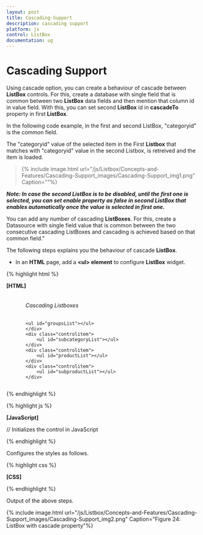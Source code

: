 ```yaml
---
layout: post
title: Cascading-Support
description: cascading support 
platform: js
control: ListBox
documentation: ug
---
```


# Cascading Support 

Using cascade option, you can create a behaviour of cascade between **ListBox** controls. For this, create a database with single field that is common between two **ListBox** data fields and then mention that column id in value field. With this, you can set second **ListBox** id in **cascadeTo** property in first **ListBox**. 

In the following code example, in the first and second ListBox, "categoryid" is the common field. 

The "categoryid" value of the selected item in the First **Listbox** that matches with "categoryid" value in the second Listbox, is retreived and the item is loaded.


> {% include image.html url="/js/Listbox/Concepts-and-Features/Cascading-Support_images/Cascading-Support_img1.png" Caption=""%}

_**Note: In case the second ListBox is to be disabled, until the first one is selected, you can set enable property as false in second ListBox that enables automatically once the value is selected in first one.**_ 

You can add any number of cascading **ListBoxes**. For this, create a Datasource with single field value that is common between the two consecutive cascading ListBoxes and cascading is achieved based on that common field.”  

The following steps explains you the behaviour of cascade **ListBox**. 

* In an **HTML** page, add a **&lt;ul&gt; element** to configure **ListBox** widget.

{% highlight html %}

**[HTML]**  

<div id="control">
    
<div class="controlitem">
    <h6>Cascading Listboxes</h6>

    <ul id="groupsList"></ul>
    </div>
    <div class="controlitem">
        <ul id="subcategoryList"></ul>
    </div>
    <div class="controlitem">
        <ul id="productList"></ul>
    </div>
    <div class="controlitem">
        <ul id="subproductList"></ul>
    </div>
</div>

{% endhighlight %}

{% highlight js %}

**[JavaScript]**
  
// Initializes the control in JavaScript

  <script type="text/javascript">
    var target;
    $(function () {
        // declaration
        var groups = [
        { categoryid: 'a', text: "Clothing" },
        { categoryid: 'b', text: "Furniture" }]

        //first level child
        var category = [{ subcategoryid: 11, categoryid: 'a', text: "Men" },
        { subcategoryid: 12, categoryid: 'a', text: "Women" },
        { subcategoryid: 13, categoryid: 'b', text: "Home furniture" },
        { subcategoryid: 14, categoryid: 'b', text: "Bedding" },
        ]
        //second level child

        var subcategory = [{ productid: 101, subcategoryid: 11, text: "men shirts" },
        { productid: 102, subcategoryid: 11, text: "men pants" },
        { productid: 103, subcategoryid: 12, text: "Women shirts" },
        { productid: 104, subcategoryid: 12, text: "Women pants" },
        { productid: 105, subcategoryid: 13, text: "sofa" },
        { productid: 106, subcategoryid: 13, text: "chairs" },
        { productid: 107, subcategoryid: 14, text: "bedsheets" },
        { productid: 108, subcategoryid: 14, text: "pillows" },
        ]

        //third level child
        var subproduct = [{ productid: 101, text: "red men shirts" },
        { productid: 101, text: "blue men shirts" },
        { productid: 102, text: "red men pants" },
        { productid: 102, text: "blue men pants" },
        { productid: 103, text: "blueWomen shirts" },
        { productid: 103, text: "red Women shirts" },
        { productid: 104, text: "red women pants" },
        { productid: 104, text: "blue women pants" },
        { productid: 105, text: "red sofa" },
        { productid: 105, text: "blue sofa" },
        { productid: 106, text: "red chairs" },
        { productid: 106, text: "blue chairs" },
        { productid: 107, text: "red bedsheets" },
        { productid: 107, text: "blue bedsheets" },
        { productid: 108, text: "red pillows" },
        { productid: 108, text: "blue pillows" }
        ]
        $('#groupsList').ejListBox({
            dataSource: groups,
            fields: { value: "categoryid" },
            cascadeTo: 'subcategoryList'
        });
        $('#subcategoryList').ejListBox({
            dataSource: category,
            fields: { value: "subcategoryid" },
            enabled: false,
            cascadeTo: 'productList'
        });

        $('#productList').ejListBox({
            dataSource: subcategory,
            fields: { value: "productid" },
            enabled: false,
            cascadeTo: 'subproductList'
        });
        $('#subproductList').ejListBox({
            dataSource: subproduct,
            enabled: false,
        });
    });
</script>

{% endhighlight %}

Configures the styles as follows.



{% highlight css %}

**[CSS]**  

<style>
    .controlitem {
        margin-left: 50px;
        display: inline-block;
    }
</style>


{% endhighlight %}



Output of the above steps.



{% include image.html url="/js/Listbox/Concepts-and-Features/Cascading-Support_images/Cascading-Support_img2.png" Caption="Figure 24: ListBox with cascade property"%}

